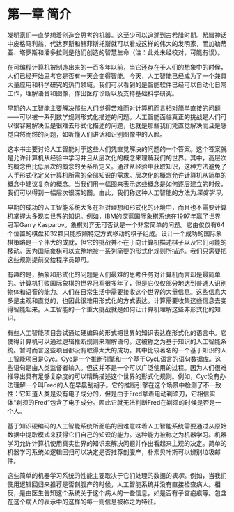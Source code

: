# 第一章 简介
发明家们一直梦想着创造会思考的机器。这至少可以追溯到古希腊时期。希腊神话中皮格马利翁、代达罗斯和赫菲斯托斯就可以看成这样的伟大的发明家，而加勒蒂亚、塔罗斯和潘多拉则是他们创造的智慧生命（注：此处未经校对，可能有误）。

在可编程计算机被制造出来的一百多年以前，当它还存在于人们的想象中的时候，人们已经开始思考它是否有一天会变得智能。今天，人工智能已经成为了一个兼具大量应用和科学研究的热门领域。我们可以看到的是智能软件已经可以自动化日常工作，理解语音和图像，作出医疗诊断以及支持基础科学研究。

早期的人工智能主要解决那些人们觉得苦难而对计算机而言相对简单直接的问题——可以被一系列数学规则形式化描述的问题。人工智能面临真正的挑战是人们可以很容易解决但是很难去形式化描述的问题，也就是那些我们凭直觉解决而且是感觉自然而然的问题，如听懂人们讲话和识别图像中的人脸。

这本书主要讨论人工智能对于这些人们凭直觉解决的问题的一个答案。这个答案就是允许计算机从经验中学习并且从层次化的概念来理解我们的世界。其中，高层次的概念由比低层次的概念的关系所定义。通过从经验中获取知识，这种方法避免了人手形式化定义计算机所需的全部知识的需求。层次化的概念允许计算机从简单的概念中建议复杂的概念。当我们用一幅图来表示这些概念是如何逐层建立的时候，我们可以得到一幅层次很深的图。由此，我们称这种人工智能的方法为*深度学习*。

早期的成功的人工智能系统大多在相对理想和形式化的环境中，而且也不需要计算机掌握太多现实世界的知识。例如，IBM的深蓝国际象棋系统在1997年赢了世界冠军Garry Kasparov。象棋对弈无可否认是一个非常简单的问题。它由仅仅有64个位置的棋盘和32颗只能按照特定方式移动的棋子组成。设计一个成功的国际象棋策略是一个伟大的成就，但它的挑战并不在于向计算机描述棋子以及它们可能的移动。因为国际象棋可以完整地被一系列简要的形式化规则所描述。我们只需要把这些规则提前交给程序员即可。

有趣的是，抽象和形式化的问题是人们最难的思考任务对计算机而言却是最简单的。计算机打败国际象棋的世界冠军很多年了，但是它仅仅部分地达到普通人识别物体和语音的能力。人们在日常生活中需要接收这个世界的大量信息。这些信息大多是主观和直觉的，也因此很难用形式化的方式表达。计算需要收集这些信息去变得智能起来。人工智能的一个重大挑战就是如何让计算机理解这些非形式化的知识。

有些人工智能项目尝试通过硬编码的形式把世界的知识表达在形式化的语言中。它使得计算机可以通过逻辑推断规则来理解语句。这被称之为基于知识的人工智能系统。暂时而言这些项目都没有取得太大的成功。其中比较著名的一个基于知识的人工智能项目是Cyc。Cyc是一个推断引擎和一个基于CycL语言的语句数据库。这些语句是由人类监督者输入。但这并不是一个可以广泛使用的过程。因为人们很难推导出具有足够复杂度的可以精确描述这个世界的形式化规则。例如，Cyc没有办法理解一个叫Fred的人在早晨刮胡子。它的推断引擎在这个场景中检测了不一致性：它知道人类是没有电子成分的，但是由于Fred拿着电动剃须刀，它相信实体“剃须的Fred”包含了电子成分。因此它就无法判断Fred在剃须的时候是否是一个人。

基于知识硬编码的人工智能系统所面临的困难意味着人工智能系统需要通过从原始数据中提取模式来获得它们自己的知识的能力。这种能力被称之为机器学习。机器学习允许计算机使用真实世界的知识来解决问题并作出看起来主观的决定。简单的机器学习系统如逻辑回归可以决定是否推荐剖腹产，朴素贝叶斯可以辨别垃圾邮件。

这些简单的机器学习系统的性能主要取决于它们处理的数据的*表示*。例如，当我们使用逻辑回归来推荐是否剖腹产的时候，人工智能系统并没有直接检查病人。相反，是由医生告知这个系统关于这个病人的一些信息，如是否有子宫疤痕等。包含在这个病人的表示中的这样的每一则信息被称之为特征。
